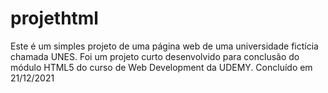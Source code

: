 # projethtml
Este é um simples projeto de uma página web de uma universidade fictícia chamada UNES.
Foi um projeto curto desenvolvido para conclusão do módulo HTML5 do curso de Web Development da UDEMY.
Concluído em 21/12/2021

